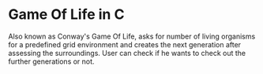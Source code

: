 # Game Of Life in C
Also known as Conway's Game Of Life, asks for number of living organisms for a predefined grid environment and creates the next generation 
after assessing the surroundings. User can check if he wants to check out the further generations or not.
